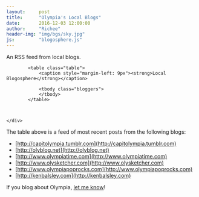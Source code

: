 ```yaml
---
layout:     post
title:      "Olympia's Local Blogs"
date:       2016-12-03 12:00:00
author:     "Richee"
header-img: "img/bgs/sky.jpg"
js: 		"blogosphere.js"
---
```

An RSS feed from local blogs.

<div class="row">
	<div class="col-xs-12 col-sm-12 col-lg-12 col-md-12">

			<table class="table">
                <caption style="margin-left: 9px"><strong>Local Blogosphere</strong></caption>

                <tbody class="bloggers">
                </tbody>
            </table>



	</div>
</div>


The table above is a feed of most recent posts from the following blogs:

* [http://capitolympia.tumblr.com](http://capitolympia.tumblr.com)
* [http://olyblog.net](http://olyblog.net)
* [http://www.olympiatime.com](http://www.olympiatime.com)
* [http://www.olysketcher.com](http://www.olysketcher.com)
* [http://www.olympiapoprocks.com](http://www.olympiapoprocks.com)
* [http://kenbalsley.com](http://kenbalsley.com)

If you blog about Olympia, [let me know](/about/)!
